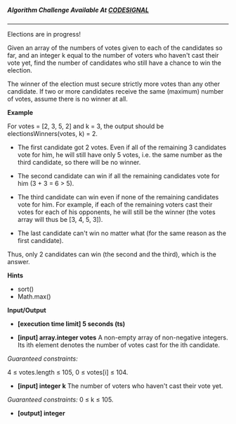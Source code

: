 ##### Algorithm Challenge Available At [CODESIGNAL](https://app.codesignal.com/arcade/code-arcade/well-of-integration/8RiRRM3yvbuAd3MNg)

---

Elections are in progress!

Given an array of the numbers of votes given to each of the candidates so far, and an integer k equal to the number of voters who haven't cast their vote yet, find the number of candidates who still have a chance to win the election.

The winner of the election must secure strictly more votes than any other candidate. If two or more candidates receive the same (maximum) number of votes, assume there is no winner at all.

**Example**

For votes = [2, 3, 5, 2] and k = 3, the output should be
electionsWinners(votes, k) = 2.

- The first candidate got 2 votes. Even if all of the remaining 3 candidates vote for him, he will still have only 5 votes, i.e. the same number as the third candidate, so there will be no winner.

- The second candidate can win if all the remaining candidates vote for him (3 + 3 = 6 > 5).

- The third candidate can win even if none of the remaining candidates vote for him. For example, if each of the remaining voters cast their votes for each of his opponents, he will still be the winner (the votes array will thus be [3, 4, 5, 3]).

- The last candidate can't win no matter what (for the same reason as the first candidate).

Thus, only 2 candidates can win (the second and the third), which is the answer.

**Hints**

- sort()
- Math.max()

**Input/Output**

- **[execution time limit] 5 seconds (ts)**

- **[input] array.integer votes**
  A non-empty array of non-negative integers. Its ith element denotes the number of votes cast for the ith candidate.

_Guaranteed constraints:_

4 ≤ votes.length ≤ 105,
0 ≤ votes[i] ≤ 104.

- **[input] integer k**
  The number of voters who haven't cast their vote yet.

_Guaranteed constraints:_
0 ≤ k ≤ 105.

- **[output] integer**
